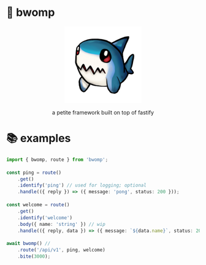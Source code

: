 # 🦈 bwomp

<!-- Put .github/assets/bwomp.png image here  -->
<!-- 
<img src=".github/assets/bwomp.png" width="200" height="200" />

a petite framework built on top of fastify -->

<div align="center">
	<img src=".github/assets/bwomp.png" width="200" height="200" />
	<p>a petite framework built on top of fastify</p>
</div>

# 📚 examples

```ts
import { bwomp, route } from 'bwomp';

const ping = route()
	.get()
	.identify('ping') // used for logging; optional
	.handle(({ reply }) => ({ message: 'pong', status: 200 }));

const welcome = route()
	.get()
	.identify('welcome')
	.body({ name: 'string' }) // wip
	.handle(({ reply, data }) => ({ message: `${data.name}`, status: 200 }));

await bwomp() //
	.route('/api/v1', ping, welcome)
	.bite(3000);
```
